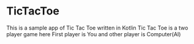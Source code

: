 # TicTacToe
This is a sample app of Tic Tac Toe written in Kotlin
Tic Tac Toe is a two player game here First player is You and other player is Computer(AI)
